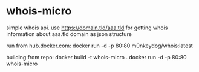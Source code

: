 # whois-micro

simple whois api. use https://domain.tld/aaa.tld for getting whois information about aaa.tld domain as json structure

run from hub.docker.com:
docker run -d -p 80:80 m0nkeydog/whois:latest

building from repo:
docker build -t whois-micro .
docker run -d -p 80:80 whois-micro

